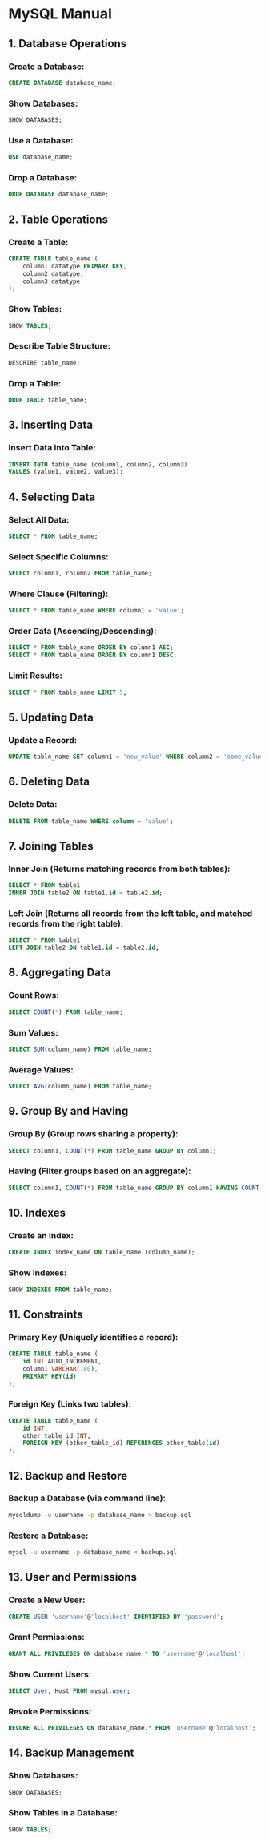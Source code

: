 # MySQL Manual

## 1. Database Operations

### Create a Database:
```sql
CREATE DATABASE database_name;
```

### Show Databases:
```sql
SHOW DATABASES;
```

### Use a Database:
```sql
USE database_name;
```

### Drop a Database:
```sql
DROP DATABASE database_name;
```

## 2. Table Operations

### Create a Table:
```sql
CREATE TABLE table_name (
    column1 datatype PRIMARY KEY,
    column2 datatype,
    column3 datatype
);
```

### Show Tables:
```sql
SHOW TABLES;
```

### Describe Table Structure:
```sql
DESCRIBE table_name;
```

### Drop a Table:
```sql
DROP TABLE table_name;
```

## 3. Inserting Data

### Insert Data into Table:
```sql
INSERT INTO table_name (column1, column2, column3)
VALUES (value1, value2, value3);
```

## 4. Selecting Data

### Select All Data:
```sql
SELECT * FROM table_name;
```

### Select Specific Columns:
```sql
SELECT column1, column2 FROM table_name;
```

### Where Clause (Filtering):
```sql
SELECT * FROM table_name WHERE column1 = 'value';
```

### Order Data (Ascending/Descending):
```sql
SELECT * FROM table_name ORDER BY column1 ASC;
SELECT * FROM table_name ORDER BY column1 DESC;
```

### Limit Results:
```sql
SELECT * FROM table_name LIMIT 5;
```

## 5. Updating Data

### Update a Record:
```sql
UPDATE table_name SET column1 = 'new_value' WHERE column2 = 'some_value';
```

## 6. Deleting Data

### Delete Data:
```sql
DELETE FROM table_name WHERE column = 'value';
```

## 7. Joining Tables

### Inner Join (Returns matching records from both tables):
```sql
SELECT * FROM table1
INNER JOIN table2 ON table1.id = table2.id;
```

### Left Join (Returns all records from the left table, and matched records from the right table):
```sql
SELECT * FROM table1
LEFT JOIN table2 ON table1.id = table2.id;
```

## 8. Aggregating Data

### Count Rows:
```sql
SELECT COUNT(*) FROM table_name;
```

### Sum Values:
```sql
SELECT SUM(column_name) FROM table_name;
```

### Average Values:
```sql
SELECT AVG(column_name) FROM table_name;
```

## 9. Group By and Having

### Group By (Group rows sharing a property):
```sql
SELECT column1, COUNT(*) FROM table_name GROUP BY column1;
```

### Having (Filter groups based on an aggregate):
```sql
SELECT column1, COUNT(*) FROM table_name GROUP BY column1 HAVING COUNT(*) > 10;
```

## 10. Indexes

### Create an Index:
```sql
CREATE INDEX index_name ON table_name (column_name);
```

### Show Indexes:
```sql
SHOW INDEXES FROM table_name;
```

## 11. Constraints

### Primary Key (Uniquely identifies a record):
```sql
CREATE TABLE table_name (
    id INT AUTO_INCREMENT,
    column1 VARCHAR(100),
    PRIMARY KEY(id)
);
```

### Foreign Key (Links two tables):
```sql
CREATE TABLE table_name (
    id INT,
    other_table_id INT,
    FOREIGN KEY (other_table_id) REFERENCES other_table(id)
);
```

## 12. Backup and Restore

### Backup a Database (via command line):
```bash
mysqldump -u username -p database_name > backup.sql
```

### Restore a Database:
```bash
mysql -u username -p database_name < backup.sql
```

## 13. User and Permissions

### Create a New User:
```sql
CREATE USER 'username'@'localhost' IDENTIFIED BY 'password';
```

### Grant Permissions:
```sql
GRANT ALL PRIVILEGES ON database_name.* TO 'username'@'localhost';
```

### Show Current Users:
```sql
SELECT User, Host FROM mysql.user;
```

### Revoke Permissions:
```sql
REVOKE ALL PRIVILEGES ON database_name.* FROM 'username'@'localhost';
```

## 14. Backup Management

### Show Databases:
```sql
SHOW DATABASES;
```

### Show Tables in a Database:
```sql
SHOW TABLES;
```
